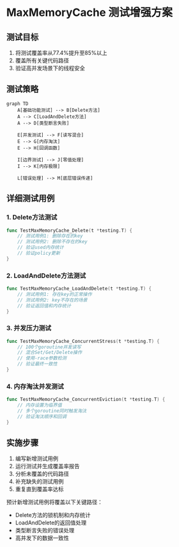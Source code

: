 # MaxMemoryCache 测试增强方案

## 测试目标
1. 将测试覆盖率从77.4%提升至85%以上
2. 覆盖所有关键代码路径
3. 验证高并发场景下的线程安全

## 测试策略
```mermaid
graph TD
    A[基础功能测试] --> B[Delete方法]
    A --> C[LoadAndDelete方法]
    A --> D[类型断言失败]
    
    E[并发测试] --> F[读写混合]
    E --> G[内存淘汰]
    E --> H[回调函数]
    
    I[边界测试] --> J[零值处理]
    I --> K[内存极限]
    
    L[错误处理] --> M[底层错误传递]
```

## 详细测试用例

### 1. Delete方法测试
```go
func TestMaxMemoryCache_Delete(t *testing.T) {
    // 测试用例1: 删除存在的key
    // 测试用例2: 删除不存在的key 
    // 验证used内存统计
    // 验证policy更新
}
```

### 2. LoadAndDelete方法测试
```go
func TestMaxMemoryCache_LoadAndDelete(t *testing.T) {
    // 测试用例1: 存在key的正常操作
    // 测试用例2: key不存在的场景
    // 验证返回值和内存统计
}
```

### 3. 并发压力测试
```go
func TestMaxMemoryCache_ConcurrentStress(t *testing.T) {
    // 100个goroutine并发读写
    // 混合Set/Get/Delete操作
    // 使用-race参数检测
    // 验证最终一致性
}
```

### 4. 内存淘汰并发测试
```go
func TestMaxMemoryCache_ConcurrentEviction(t *testing.T) {
    // 内存设置为临界值
    // 多个goroutine同时触发淘汰
    // 验证淘汰顺序和回调
}
```

## 实施步骤
1. 编写新增测试用例
2. 运行测试并生成覆盖率报告
3. 分析未覆盖的代码路径
4. 补充缺失的测试用例
5. 重复直到覆盖率达标

预计新增测试用例将覆盖以下关键路径：
- Delete方法的锁机制和内存统计
- LoadAndDelete的返回值处理
- 类型断言失败的错误处理
- 高并发下的数据一致性